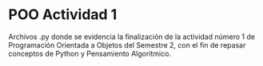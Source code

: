# POO Actividad 1
 
Archivos .py donde se evidencia la finalización de la actividad número 1 de Programación Orientada a Objetos del Semestre 2, con el fin de repasar conceptos de Python y Pensamiento Algorítmico.
